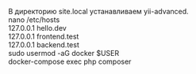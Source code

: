  В директорию site.local устанавливаем yii-advanced.  
 nano /etc/hosts   
 127.0.0.1 hello.dev  
 127.0.0.1 frontend.test  
 127.0.0.1 backend.test  
 sudo usermod -aG docker $USER  
 docker-compose exec php composer  
